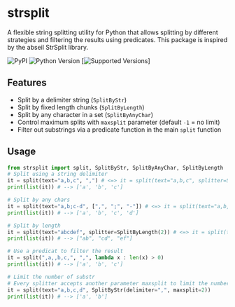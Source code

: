 # strsplit

A flexible string splitting utility for Python that allows splitting by different strategies and filtering the results using predicates.
This package is inspired by the abseil StrSplit library.

![PyPI](https://img.shields.io/pypi/v/strsplit)
![Python Version](https://img.shields.io/pypi/pyversions/strsplit)
[![Supported Versions](https://img.shields.io/pypi/pyversions/requests.svg)]

## Features

- Split by a delimiter string (`SplitByStr`)
- Split by fixed length chunks (`SplitByLength`)
- Split by any character in a set (`SplitByAnyChar`)
- Control maximum splits with `maxsplit` parameter (default `-1` = no limit)
- Filter out substrings via a predicate function in the main `split` function

## Usage

```python
from strsplit import split, SplitByStr, SplitByAnyChar, SplitByLength
# Split using a string delimiter
it = split(text="a,b,c", ",") # <=> it = split(text="a,b,c", splitter=SplitByStr(","))
print(list(it)) # --> ['a', 'b', 'c']

# Split by any chars
it = split(text="a,b;c-d", [",", ";", "-"]) # <=> it = split(text="a,b,c", splitter=SplitByAnChar(",;-"))
print(list(it)) # --> ['a', 'b', 'c', 'd']

# Split by length
it = split(text="abcdef", splitter=SplitByLength(2)) # <=> it = split(text="abcdef", 2)
print(list(it)) # --> ["ab", "cd", "ef"]

# Use a predicat to filter the result 
it = split(",a,,b,c,", ",", lambda x : len(x) > 0)
print(list(it)) # --> ['a', 'b', 'c']

# Limit the number of substr
# Every splitter accepts another parameter maxsplit to limit the number of splits
it = split(text="a,b,c,d", SplitByStr(delimiter=",", maxsplit=2))
print(list(it)) # --> ['a', 'b']
```
